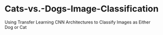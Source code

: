 # Cats-vs.-Dogs-Image-Classification
Using Transfer Learning CNN Architectures to Classify Images as Either Dog or Cat
